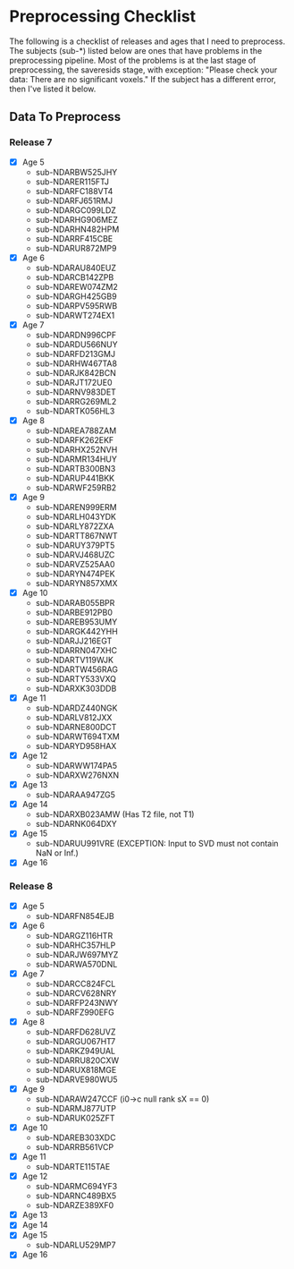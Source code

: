 # Preprocessing Checklist

The following is a checklist of releases and ages that I need to preprocess. The subjects (sub-*) listed below are ones that have problems in the preprocessing pipeline. Most of the problems is at the last stage of preprocessing, the saveresids stage, with exception: "Please check your data: There are no significant voxels." If the subject has a different error, then I've listed it below.

## Data To Preprocess

### Release 7

- [x] Age 5
  - sub-NDARBW525JHY
  - sub-NDARER115FTJ
  - sub-NDARFC188VT4
  - sub-NDARFJ651RMJ
  - sub-NDARGC099LDZ
  - sub-NDARHG906MEZ
  - sub-NDARHN482HPM
  - sub-NDARRF415CBE
  - sub-NDARUR872MP9
- [x] Age 6
  - sub-NDARAU840EUZ
  - sub-NDARCB142ZPB
  - sub-NDAREW074ZM2
  - sub-NDARGH425GB9
  - sub-NDARPV595RWB
  - sub-NDARWT274EX1
- [x] Age 7
  - sub-NDARDN996CPF
  - sub-NDARDU566NUY
  - sub-NDARFD213GMJ
  - sub-NDARHW467TA8
  - sub-NDARJK842BCN
  - sub-NDARJT172UE0
  - sub-NDARNV983DET
  - sub-NDARRG269ML2
  - sub-NDARTK056HL3
- [x] Age 8
  - sub-NDAREA788ZAM
  - sub-NDARFK262EKF
  - sub-NDARHX252NVH
  - sub-NDARMR134HUY
  - sub-NDARTB300BN3
  - sub-NDARUP441BKK
  - sub-NDARWF259RB2
- [x] Age 9
  - sub-NDAREN999ERM
  - sub-NDARLH043YDK
  - sub-NDARLY872ZXA
  - sub-NDARTT867NWT
  - sub-NDARUY379PT5
  - sub-NDARVJ468UZC
  - sub-NDARVZ525AA0
  - sub-NDARYN474PEK
  - sub-NDARYN857XMX
- [x] Age 10
  - sub-NDARAB055BPR
  - sub-NDARBE912PB0
  - sub-NDAREB953UMY
  - sub-NDARGK442YHH
  - sub-NDARJJ216EGT
  - sub-NDARRN047XHC
  - sub-NDARTV119WJK
  - sub-NDARTW456RAG
  - sub-NDARTY533VXQ
  - sub-NDARXK303DDB
- [x] Age 11
  - sub-NDARDZ440NGK
  - sub-NDARLV812JXX
  - sub-NDARNE800DCT
  - sub-NDARWT694TXM
  - sub-NDARYD958HAX
- [x] Age 12
  - sub-NDARWW174PA5
  - sub-NDARXW276NXN
- [x] Age 13
  - sub-NDARAA947ZG5
- [x] Age 14
  - sub-NDARXB023AMW (Has T2 file, not T1)
  - sub-NDARNK064DXY
- [x] Age 15
  - sub-NDARUU991VRE (EXCEPTION: Input to SVD must not contain NaN or Inf.)
- [x] Age 16

### Release 8

- [x] Age 5
  - sub-NDARFN854EJB
- [x] Age 6
  - sub-NDARGZ116HTR
  - sub-NDARHC357HLP
  - sub-NDARJW697MYZ
  - sub-NDARWA570DNL
- [x] Age 7
  - sub-NDARCC824FCL
  - sub-NDARCV628NRY
  - sub-NDARFP243NWY
  - sub-NDARFZ990EFG
- [x] Age 8
  - sub-NDARFD628UVZ
  - sub-NDARGU067HT7
  - sub-NDARKZ949UAL
  - sub-NDARRU820CXW
  - sub-NDARUX818MGE
  - sub-NDARVE980WU5
- [x] Age 9
  - sub-NDARAW247CCF (i0->c null rank sX == 0)
  - sub-NDARMJ877UTP
  - sub-NDARUK025ZFT
- [x] Age 10
  - sub-NDAREB303XDC
  - sub-NDARRB561VCP
- [x] Age 11
  - sub-NDARTE115TAE
- [x] Age 12
  - sub-NDARMC694YF3
  - sub-NDARNC489BX5
  - sub-NDARZE389XF0
- [x] Age 13
- [x] Age 14
- [x] Age 15
  - sub-NDARLU529MP7
- [x] Age 16
